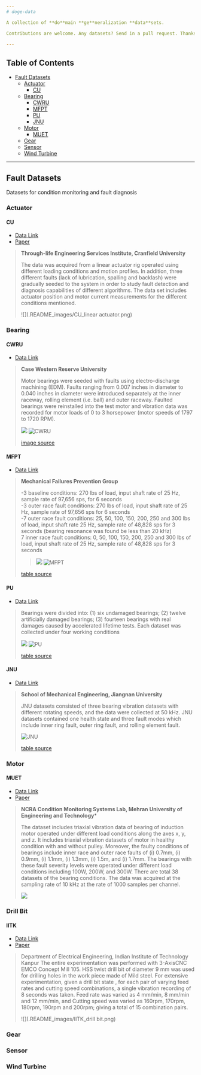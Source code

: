 ```yaml
---
# doge-data

A collection of **do**main **ge**neralization **data**sets. 

Contributions are welcome. Any datasets? Send in a pull request. Thanks.

---
```


## Table of Contents

<!--

Generated with [markedpp](#markedpp). Get [nodejs](https://nodejs.org) first

1. $ npm i -g markedpp
2. $ markedpp --github -o README.md README.md

-->

<!-- !toc (minlevel=2 omit="Table of Contents") -->

* [Fault Datasets](#fault-datasets)
  * [Actuator](#actuator)
    * [CU](#cu)
  * [Bearing](#bearing)
    * [CWRU](#cwru)
    * [MFPT](#mfpt)
    * [PU](#pu)
    * [JNU](#jnu)
  * [Motor](#motor)
    * [MUET](#muet)
  * [Gear](#gear)
  * [Sensor](#sensor)
  * [Wind Turbine](#wind-turbine)

<!-- toc! -->

---

## Fault Datasets
Datasets for condition monitoring and fault diagnosis

### Actuator

#### CU
- [Data Link](https://cord.cranfield.ac.uk/articles/dataset/Data_set_for_Data-based_Detection_and_Diagnosis_of_Faults_in_Linear_Actuators_/5097649)
- [Paper](https://ieeexplore.ieee.org/document/8326716)
> **Through-life Engineering Services Institute, Cranfield University**
> 
>The data was acquired from a linear actuator rig operated using different loading
> conditions and motion profiles. In addition, three different faults (lack of 
> lubrication, spalling and backlash) were gradually seeded to the system in order
> to study fault detection and diagnosis capabilities of different algorithms. The
> data set includes actuator position and motor current measurements for the different
> conditions mentioned.
> 
> ![](.README_images/CU_linear actuator.png)


### Bearing
#### CWRU 
- [Data Link](https://engineering.case.edu/bearingdatacenter)
> **Case Western Reserve University**
> 
> Motor bearings were seeded with faults using electro-discharge machining
> (EDM). Faults ranging from 0.007 inches in diameter to 0.040 inches in 
> diameter were introduced separately at the inner raceway, rolling element 
> (i.e. ball) and outer raceway. Faulted bearings were reinstalled into the
> test motor and vibration data was recorded for motor loads of 0 to 3 
> horsepower (motor speeds of 1797 to 1720 RPM).
> 
> ![](.README_images/CWRU_test_rig.png)
>![CWRU](.README_images/CWRU.png)
> 
> [image source](https://www.sciencedirect.com/science/article/pii/S0019057820303335)

#### MFPT
- [Data Link](https://www.mfpt.org/fault-data-sets/#:~:text=A%20bearing%20fault%20dataset%20has,and%20three%20real%2Dworld%20faults.)
> **Mechanical Failures Prevention Group**
> 
> -3 baseline conditions: 270 lbs of load, input shaft rate of 25 Hz, sample rate of
> 97,656 sps, for 6 seconds  
>-3 outer race fault conditions: 270 lbs of load, input shaft rate of 25 Hz, sample 
> rate of 97,656 sps for 6 seconds  
>-7 outer race fault conditions: 25, 50, 100, 150, 200, 250 and 300 lbs of load,
> input shaft rate 25 Hz, sample rate of 48,828 sps for 3 seconds (bearing 
> resonance was found be less than 20 kHz)  
>7 inner race fault conditions: 0, 50, 100, 150, 200, 250 and 300 lbs of load, 
> input shaft rate of 25 Hz, sample rate of 48,828 sps for 3 seconds
> 
> > ![](.README_images/MFPT_bearing.png)
>![MFPT](.README_images/MFPT.png)
> 
> [table source](https://www.sciencedirect.com/science/article/pii/S0019057820303335)

#### PU
- [Data Link](https://mb.uni-paderborn.de/kat/forschung/datacenter/bearing-datacenter)
>Bearings were divided into: (1) six undamaged bearings; (2) twelve artificially 
> damaged bearings; (3) fourteen bearings with real damages caused by accelerated
> lifetime tests. Each dataset was collected under four working conditions
> 
>![](.README_images/PU_test_rig.png)
>![PU](.README_images/PU.png) 
> 
> [table source](https://www.sciencedirect.com/science/article/pii/S0019057820303335)

#### JNU
- [Data Link](http://mad-net.org:8765/explore.html?t=0.5831516555847212)
> **School of Mechanical Engineering, Jiangnan University**
> 
>JNU datasets consisted of three bearing vibration datasets with different rotating
> speeds, and the data were collected at 50 kHz. JNU datasets contained one health 
> state and three fault modes which include inner ring fault, outer ring fault, and
> rolling element fault.
>
>![JNU](.README_images/JNU.png)
> 
> [table source](https://www.sciencedirect.com/science/article/pii/S0019057820303335)

### Motor
#### MUET
- [Data Link](https://data.mendeley.com/datasets/fm6xzxnf36/2)  
- [Paper](https://www.ncbi.nlm.nih.gov/pmc/articles/PMC9156863/)
> **NCRA Condition Monitoring Systems Lab, 
> Mehran University of Engineering and Technology***
>
>The dataset includes triaxial vibration data of bearing of induction motor operated 
> under different load conditions along the axes x, y, and z. It includes triaxial 
> vibration datasets of motor in healthy condition with and without pulley. Moreover,
> the faulty conditions of bearings include inner race and outer race faults of (i)
> 0.7mm, (i) 0.9mm, (i) 1.1mm, (i) 1.3mm, (i) 1.5m, and (i) 1.7mm. The bearings with
> these fault severity levels were operated under different load conditions including 
> 100W, 200W, and 300W. There are total 38 datasets of the bearing conditions. The 
> data was acquired at the sampling rate of 10 kHz at the rate of 1000 samples per
> channel.
> 
> ![](.README_images/MUET_test_rig.png)

### Drill Bit
#### IITK
- [Data Link](https://www.iitk.ac.in/idea/datasets/)
- [Paper](https://rs.ieee.org/images/files/newsletters/2015/_12_Data_Driven_Aproach_for_Drill_Bit_Monitoring_Modified_20150323.doc.pdf)
>Department of Electrical Engineering,
Indian Institute of Technology Kanpur
>The entire experimentation was performed with 3-AxisCNC EMCO Concept Mill 105. 
> HSS twist drill bit of diameter 9 mm was used for drilling holes in the work 
> piece made of Mild steel. For extensive experimentation, given a drill bit state
> , for each pair of varying feed rates and cutting speed combinations, a single 
> vibration recording of 8 seconds was taken. Feed rate was varied as 4 mm/min,
> 8 mm/min and 12 mm/min, and Cutting speed was varied as 160rpm, 170rpm, 180rpm,
> 190rpm and 200rpm; giving a total of 15 combination pairs.
> 
> ![](.README_images/IITK_drill bit.png)

### Gear

### Sensor

### Wind Turbine
